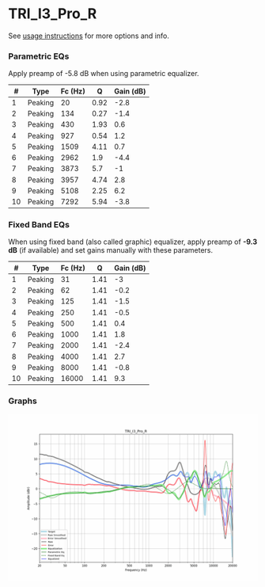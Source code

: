 # TRI_I3_Pro_R
See [usage instructions](https://github.com/jaakkopasanen/AutoEq#usage) for more options and info.

### Parametric EQs
Apply preamp of -5.8 dB when using parametric equalizer.

|   # | Type    |   Fc (Hz) |    Q |   Gain (dB) |
|-----|---------|-----------|------|-------------|
|   1 | Peaking |        20 | 0.92 |        -2.8 |
|   2 | Peaking |       134 | 0.27 |        -1.4 |
|   3 | Peaking |       430 | 1.93 |         0.6 |
|   4 | Peaking |       927 | 0.54 |         1.2 |
|   5 | Peaking |      1509 | 4.11 |         0.7 |
|   6 | Peaking |      2962 | 1.9  |        -4.4 |
|   7 | Peaking |      3873 | 5.7  |        -1   |
|   8 | Peaking |      3957 | 4.74 |         2.8 |
|   9 | Peaking |      5108 | 2.25 |         6.2 |
|  10 | Peaking |      7292 | 5.94 |        -3.8 |

### Fixed Band EQs
When using fixed band (also called graphic) equalizer, apply preamp of **-9.3 dB** (if available) and set gains manually with these parameters.

|   # | Type    |   Fc (Hz) |    Q |   Gain (dB) |
|-----|---------|-----------|------|-------------|
|   1 | Peaking |        31 | 1.41 |        -3   |
|   2 | Peaking |        62 | 1.41 |        -0.2 |
|   3 | Peaking |       125 | 1.41 |        -1.5 |
|   4 | Peaking |       250 | 1.41 |        -0.5 |
|   5 | Peaking |       500 | 1.41 |         0.4 |
|   6 | Peaking |      1000 | 1.41 |         1.8 |
|   7 | Peaking |      2000 | 1.41 |        -2.4 |
|   8 | Peaking |      4000 | 1.41 |         2.7 |
|   9 | Peaking |      8000 | 1.41 |        -0.8 |
|  10 | Peaking |     16000 | 1.41 |         9.3 |

### Graphs
![](./TRI_I3_Pro_R.png)
